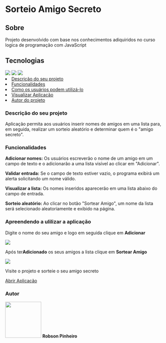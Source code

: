 <h1 text-align=center>Sorteio Amigo Secreto</h1>
<h2>Sobre</h2>
<p>Projeto desenvolvido com base nos conhecimentos adiquiridos no curso logica de programação com JavaScript</p>
<h2>Tecnologias</h2>
<div>
<img src="https://img.shields.io/badge/HTML-DC0A00?style=for-the-badge&logo=html5&logoColor=white">
<img src="https://img.shields.io/badge/CSS-3d4cff?&style=for-the-badge&logo=css3&logoColor=white">
<img src="https://img.shields.io/badge/JavaScript-F7DF1E?style=for-the-badge&logo=javascript&logoColor=black">
</div>
<li><a href="#descprojeto">Descrição do seu projeto</a></li>
<li><a href="#funcionalidades">Funcionalidades</a></li>    
<li><a href="#comousar">Como os usuários podem utilizá-lo</a></li>
<li><a href="https://sorteio-amigo-secreto-seven.vercel.app/" target=_blank>Visualizar Aplicação</a></li>
<li><a href="#autor">Autor do projeto</a></li>
<h3 id="descprojeto">Descrição do seu projeto</h3>
<p>Aplicação permita aos usuários inserir nomes de amigos em uma lista para, em seguida, realizar um sorteio aleatório e determinar quem é o "amigo secreto".</p>
<h3 id="funcionalidades">Funcionalidades</h3>
<p><strong>Adicionar nomes:</strong> Os usuários escreverão o nome de um amigo em um campo de texto e o adicionarão a uma lista visível ao clicar em "Adicionar".</p>
<p><strong>Validar entrada:</strong> Se o campo de texto estiver vazio, o programa exibirá um alerta solicitando um nome válido.</p>
<p><strong>Visualizar a lista:</strong> Os nomes inseridos aparecerão em uma lista abaixo do campo de entrada.</p>
<p><strong>Sorteio aleatório:</strong> Ao clicar no botão "Sortear Amigo", um nome da lista será selecionado aleatoriamente e exibido na página.</p>
<h3 id="comousar">Apreendendo a ulilizar a aplicação</h3>
<p>Digite o nome do seu amigo e logo em seguida clique em <strong>Adicionar</strong></p>
<img src="https://github-production-user-asset-6210df.s3.amazonaws.com/45153140/404709926-f460e061-ecec-4167-9276-613dc6232a87.png?X-Amz-Algorithm=AWS4-HMAC-SHA256&X-Amz-Credential=AKIAVCODYLSA53PQK4ZA%2F20250120%2Fus-east-1%2Fs3%2Faws4_request&X-Amz-Date=20250120T145235Z&X-Amz-Expires=300&X-Amz-Signature=9ca6d32ba8b1a5fa9c24cdc4fba60bb33615f6d3addcf31a1bcf9a61e1a80d49&X-Amz-SignedHeaders=host">
<br>
<p>Após ter<strong>Adicionado</strong> os seus amigos a lista clique em <strong>Sortear Amigo</strong></p>
<img src="https://github-production-user-asset-6210df.s3.amazonaws.com/45153140/404710353-1181e248-73f9-48e4-bd15-0a40c0bf0d25.png?X-Amz-Algorithm=AWS4-HMAC-SHA256&X-Amz-Credential=AKIAVCODYLSA53PQK4ZA%2F20250120%2Fus-east-1%2Fs3%2Faws4_request&X-Amz-Date=20250120T145024Z&X-Amz-Expires=300&X-Amz-Signature=f281b3b47303df95db8135118edaac1d34ded088d55d00e670ffb30b09c2469d&X-Amz-SignedHeaders=host">
<br>
<p>Visite o projeto e sorteie o seu amigo secreto</p>
<a href="https://sorteio-amigo-secreto-seven.vercel.app/" target=_blank>Abrir Aplicação</a>
<h3 id="#autor">Autor</h3>
<img src="https://avatars.githubusercontent.com/u/45153140?v=4" width=115>
<strong>Robson Pinheiro</strong>


